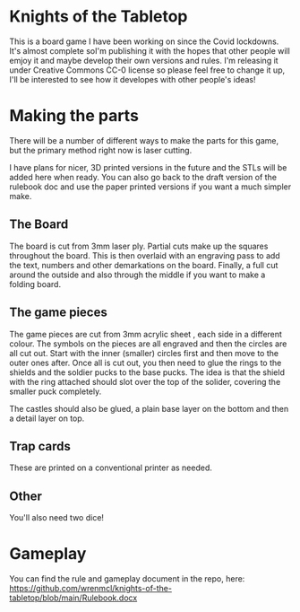 # Knights of the Tabletop

This is a board game I have been working on since the Covid lockdowns. It's almost complete soI'm publishing it with the hopes that other people will emjoy it and maybe develop their own versions and rules. I'm releasing it under Creative Commons CC-0 license so please feel free to change it up, I'll be interested to see how it developes with other people's ideas!

# Making the parts

There will be a number of different ways to make the parts for this game, but the primary method right now is laser cutting.

I have plans for nicer, 3D printed versions in the future and the STLs will be added here when ready. You can also go back to the draft version of the rulebook doc and use the paper printed versions if you want a much simpler make.

## The Board

The board is cut from 3mm laser ply. Partial cuts make up the squares throughout the board. This is then overlaid with an engraving pass to add the text, numbers and other demarkations on the board. Finally, a full cut around the outside and also through the middle if you want to make a folding board.

## The game pieces

The game pieces are cut from 3mm acrylic sheet , each side in a different colour. The symbols on the pieces are all engraved and then the circles are all cut out. Start with the inner (smaller) circles first and then move to the outer ones after. Once all is cut out, you then need to glue the rings to the shields and the soldier pucks to the base pucks. The idea is that the shield with the ring attached should slot over the top of the solider, covering the smaller puck completely.

The castles  should also be glued, a plain base layer on the bottom and then a detail layer on top.

## Trap cards

These are printed on a conventional printer as needed.

## Other

You'll also need two dice!

# Gameplay

You can find the rule and gameplay document in the repo, here:
https://github.com/wrenmcl/knights-of-the-tabletop/blob/main/Rulebook.docx
